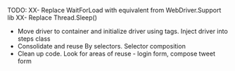 
TODO:
XX- Replace WaitForLoad with equivalent from WebDriver.Support lib
XX- Replace Thread.Sleep()
- Move driver to container and initialize driver using tags. Inject driver into steps class
- Consolidate and reuse By selectors. Selector composition
- Clean up code. Look for areas of reuse - login form, compose tweet form
